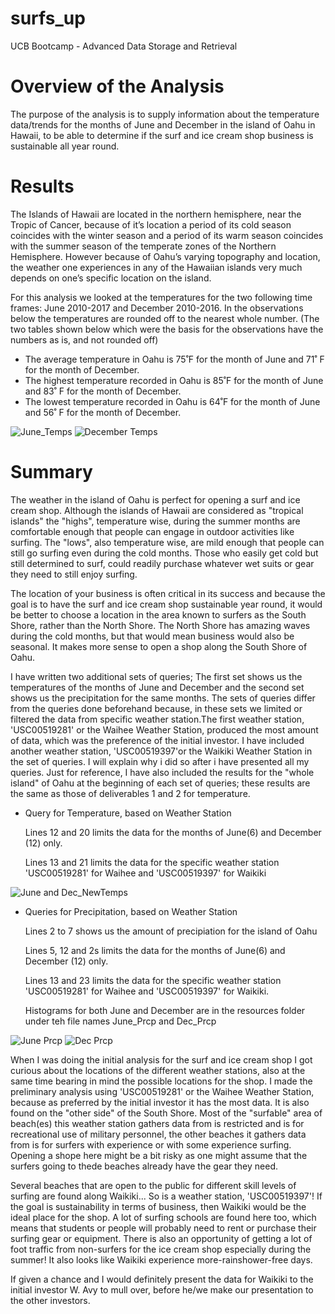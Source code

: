 # surfs_up
UCB Bootcamp - Advanced Data Storage and Retrieval

# Overview of the Analysis
The purpose of the analysis is to supply information about the temperature data/trends for the months of June and December in the island of Oahu in Hawaii, to be able to determine if the surf and ice cream shop business is sustainable all year round.

# Results 
The Islands of Hawaii are located in the northern hemisphere, near the Tropic of Cancer, because of it’s location a period of its cold season coincides with the winter season and a period of its warm season coincides with the summer season of the temperate zones of the Northern Hemisphere. However because of Oahu’s varying topography and location, the weather one experiences in any of the  Hawaiian islands very much depends on one’s specific location on the island. 

For this analysis we looked at the temperatures for the two following time frames: June 2010-2017 and December 2010-2016. In the observations below the temperatures are rounded off to the nearest whole number. (The two tables shown below which were the basis for the observations have the numbers as is, and not rounded off)

* The average temperature in Oahu  is 75˚F for the month of June and 71˚ F  for the month of December. 
* The highest temperature recorded in Oahu is 85˚F for the month of June and 83˚ F  for the month of December. 
* The lowest temperature recorded in Oahu is 64˚F for the month of June and 56˚ F  for the month of December. 

![June_Temps](Resources/Deliverable_June.png)
![December Temps](Resources/Deliverable_Dec.png)

# Summary
The weather in the island of Oahu is perfect for opening a surf and ice cream shop. Although the islands of Hawaii are considered as "tropical islands" the "highs", temperature wise, during the summer months are comfortable enough that people can engage in outdoor activities like surfing. The "lows", also temperature wise, are mild enough that people can still go surfing even during the cold months. Those who easily get cold but still determined to surf, could readily purchase whatever wet suits or gear they need to still enjoy surfing.

The location of your business is often critical in its success and because the goal is to have the surf and ice cream shop sustainable year round, it would be better to choose a location in the area known to surfers as the South Shore, rather than the North Shore. The North Shore has amazing waves during the cold months, but that would mean business would also be seasonal. It makes more sense to open a shop along the South Shore of Oahu.

I have written two additional sets of queries; The first set shows us the temperatures of the months of June and December and the second set shows us the precipitation for the same months. The sets of queries differ from the queries done beforehand because, in these sets we  limited or filtered the data from specific weather station.The first weather station, 'USC00519281' or the Waihee Weather Station, produced the most amount of data, which was the preference of the initial investor. I have included another weather station, 'USC00519397'or the Waikiki Weather Station in the set of queries. I will explain why i did so after i have presented all my queries. Just for reference, I have also included the results for the "whole island" of Oahu at the beginning of each set of queries; these  results are the same as those of deliverables 1 and 2 for temperature.

* Query for Temperature, based on Weather Station
    
    Lines 12 and 20 limits the data for the months of June(6) and December (12) only.
    
    Lines 13 and 21 limits the data for the specific weather station 'USC00519281' for Waihee and 'USC00519397' for Waikiki

![June and Dec_NewTemps](Resources/Query_Temps.png)

* Queries for Precipitation, based on Weather Station
    
    Lines 2 to 7 shows us the amount of precipiation for the island of Oahu
    
    Lines 5, 12 and 2s limits the data for the months of June(6) and December (12) only.
    
    Lines 13 and 23 limits the data for the specific weather station 'USC00519281' for Waihee and 'USC00519397' for Waikiki.
    
    Histograms for both June and December are in the resources folder under teh file names June_Prcp and Dec_Prcp
  
 ![June Prcp](Resources/Query_June_Prcp.png)
 ![Dec Prcp](Resources/Query_Dec_Prcp.png)


When I was doing the initial analysis for the surf and ice cream shop I got curious about the locations of the different weather stations, also at the same time bearing in mind the possible locations for the shop. I made the preliminary analysis using 'USC00519281' or the Waihee Weather Station, because as preferred by the initial investor it has the most data. It is also found on the "other side" of the South Shore. Most of the "surfable" area of beach(es) this weather station gathers data from is restricted and is for recreational use of military personnel, the other beaches it gathers data from is for surfers with experience or with some experience surfing. Opening a shope here might be a bit risky as one might assume that the surfers going to thede beaches already have the gear they need.

Several beaches that are open to the public for different skill levels of surfing are found along Waikiki... So is a weather station, 'USC00519397'! If the goal is sustainability in terms of business, then Waikiki would be the ideal place for the shop. A lot of surfing schools are found here too, which means that students or people will probably need to rent or purchase their surfing gear or equipment. There is also an opportunity of getting a lot of foot traffic from non-surfers for the ice cream shop especially during the summer! It also looks like Waikiki experience more-rainshower-free days.

If given a chance and I would definitely present the data for Waikiki to the initial investor W. Avy to mull over, before he/we make our presentation to the other investors.
